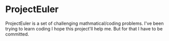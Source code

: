 # ProjectEuler
ProjectEuler is a set of challenging mathmatical/coding problems.
I've been trying to learn coding I hope this project'll help me.
But for that I have to be committed.
